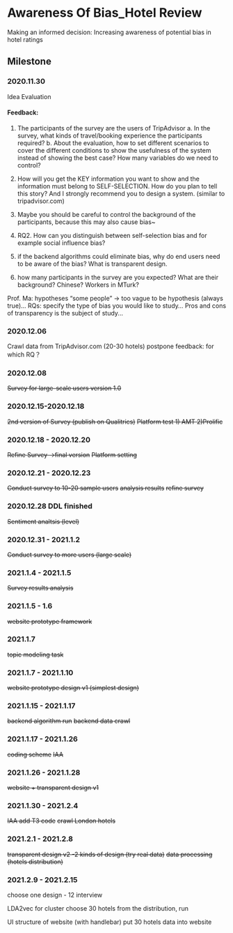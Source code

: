 # Awareness Of Bias_Hotel Review
Making an informed decision: Increasing awareness of potential bias in hotel ratings

## Milestone
### 2020.11.30
Idea Evaluation
#### Feedback:
1) The participants of the survey are the users of TripAdvisor
a. In the survey,  what kinds of travel/booking experience the participants required?
b. About the evaluation, how to set different scenarios to cover the different conditions to show the usefulness of the system instead of showing the best case? How many variables do we need to control?
2) How will you get the KEY information you want to show and the information must belong to SELF-SELECTION. How do you plan to tell this story? And I strongly recommend you to design a system. (similar to tripadvisor.com)

3) Maybe you should be careful to control the background of the participants, because this may also cause bias~ 
4) RQ2. How can you distinguish between self-selection bias and for example social influence bias?
5)  if the backend algorithms could eliminate bias, why do end users need to be aware of the bias? What is transparent design.
6) how many participants in the survey are you expected? What are their background? Chinese? Workers in MTurk? 

Prof. Ma: hypotheses “some people” → too vague to be hypothesis (always true)... RQs: specify the type of bias you would like to study… Pros and cons of transparency is the subject of study...


### 2020.12.06
Crawl data from TripAdvisor.com (20-30 hotels) postpone
feedback: for which RQ？
### 2020.12.08
~~Survey for large-scale users version 1.0~~

### 2020.12.15-2020.12.18
~~2nd version of Survey (publish on Qualitrics)~~
~~Platform test 1) AMT 2)Prolific~~

### 2020.12.18 - 2020.12.20
~~Refine Survey ->final version~~
~~Platform setting~~

### 2020.12.21 - 2020.12.23
~~Conduct survey to 10-20 sample users~~
~~analysis results~~
~~refine survey~~

### 2020.12.28 DDL finished
~~Sentiment analtsis (level)~~

### 2020.12.31 - 2021.1.2
~~Conduct survey to more users (large scale)~~

### 2021.1.4 - 2021.1.5
~~Survey results analysis~~

### 2021.1.5 - 1.6
~~website prototype framework~~

### 2021.1.7 
~~topic modeling task~~ 

### 2021.1.7 - 2021.1.10
~~website prototype design v1 (simplest design)~~

### 2021.1.15 - 2021.1.17
~~backend algorithm run~~
~~backend data crawl~~

### 2021.1.17 - 2021.1.26
~~coding scheme~~
~~IAA~~

### 2021.1.26 - 2021.1.28 
~~website + transparent design v1~~

### 2021.1.30 - 2021.2.4 
~~IAA add T3 code~~
~~crawl London hotels~~

### 2021.2.1 - 2021.2.8
~~transparent design v2 -2 kinds of design (try real data)~~
~~data processing (hotels distribution)~~

### 2021.2.9 - 2021.2.15
choose one design - 12 interview

LDA2vec for cluster 
choose 30 hotels from the distribution, run

UI structure of website (with handlebar)
put 30 hotels data into website


